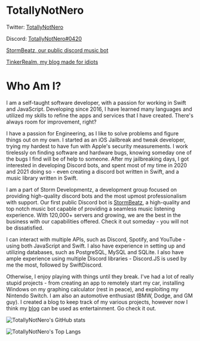 # TotallyNotNero

Twitter: [TotallyNotNero](https://www.twitter.com/totallynotnero)

Discord: [TotallyNotNero#0420](https://discord.com/users/323982743908384768)

[StormBeatz, our public discord music bot](https://stormbeatz.org/)

[TinkerRealm, my blog made for idiots](https://blog.etronicindustries.org/)

# Who Am I?
I am a self-taught software developer, with a passion for working in Swift and JavaScript. Developing since 2016, I have learned many languages and utilized my skills to refine the apps and services that I have created. There's always room for improvement, right?

I have a passion for Engineering, as I like to solve problems and figure things out on my own. I started as an iOS Jailbreak and tweak developer, trying my hardest to have fun with Apple's security measurements. I work tirelessly on finding software and hardware bugs, knowing someday one of the bugs I find will be of help to someone. After my jailbreaking days, I got interested in developing Discord bots, and spent most of my time in 2020 and 2021 doing so - even creating a discord bot written in Swift, and a music library written in Swift.

I am a part of Storm Developmentz, a development group focused on providing high-quality discord bots and the most upmost professionalism with support.
Our first public Discord bot is [StormBeatz](https://stormbeatz.org/), a high-quality and top notch music bot capable of providing a seamless music listening experience. With 120,000+ servers and growing, we are the best in the business with our capabilities offered. Check it out someday - you will not be dissatisfied.

I can interact with multiple APIs, such as Discord, Spotify, and YouTube - using both JavaScript and Swift. I also have experience in setting up and utilizing databases, such as PostgreSQL, MySQL and SQLite. I also have ample experience using multiple Discord libraries - Discord.JS is used by me the most, followed by SwiftDiscord.

Otherwise, I enjoy playing with things until they break. I've had a lot of really stupid projects - from creating an app to remotely start my car, installing Windows on my graphing calculator (rest in peace), and exploiting my Nintendo Switch. I am also an automotive enthusiast (BMW, Dodge, and GM guy). I created a blog to keep track of my various projects, however now I think my [blog](https://blog.etronicindustries.org/) can be used as entertainment. Go check it out.

![TotallyNotNero's GitHub stats](https://github-readme-stats.vercel.app/api?username=TotallyNotNero&show_icons=true&theme=radical&count_private=true)


![TotallyNotNero's Top Langs](https://github-readme-stats.vercel.app/api/top-langs/?username=TotallyNotNero)
